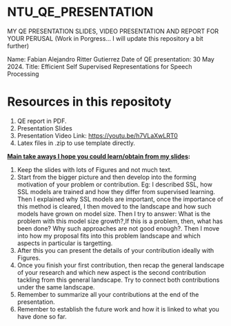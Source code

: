 # NTU_QE_PRESENTATION
MY QE PRESENTATION SLIDES, VIDEO PRESENTATION AND REPORT FOR YOUR PERUSAL (Work in Porgress... I will update this repository a bit further)

Name: Fabian Alejandro Ritter Gutierrez
Date of QE presentation: 30 May 2024.
Title: Efficient Self Supervised Representations for Speech Processing

# Resources in this repositoty

1) QE report in PDF.
2) Presentation Slides
3) Presentation Video Link: https://youtu.be/h7VLaXwLRT0
4) Latex files in .zip to use template directly.

**<ins>Main take aways I hope you could learn/obtain from my slides</ins>:**

1) Keep the slides with lots of Figures and not much text.
2) Start from the bigger picture and then develop into the forming motivation of your problem or contribution. Eg: I described SSL, how SSL models are trained and how they differ from supervised learning. Then I explained why SSL models are important, once the importance of this method is cleared, I then moved to the landscape and how such models have grown on model size. Then I try to answer: What is the problem with this model size growth?,If this is a problem, then, what has been done? Why such approaches are not good enough?. Then I move into how my proposal fits into this problem landscape and which aspects in particular is targetting.
3) After this you can present the details of your contribution ideally with Figures.
4) Once you finish your first contribution, then recap the general landscape of your research and which new aspect is the second contribution tackling from this general landscape. Try to connect both contributions under the same landscape.
5) Remember to summarize all your contributions at the end of the presentation.
6) Remember to establish the future work and how it is linked to what you have done so far.


